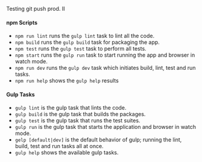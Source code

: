 Testing git push prod.
II
#### npm Scripts
- `npm run lint` runs the `gulp lint` task to lint all the code.
- `npm build` runs the `gulp build` task for packaging the app.
- `npm test` runs the `gulp test` task to perform all tests.
- `npm start` runs the `gulp run` task to start running the app and browser in watch mode.
- `npm run dev` runs the `gulp dev` task which initiates build, lint, test and run tasks.
- `npm run help` shows the `gulp help` results

#### Gulp Tasks
- `gulp lint` is the gulp task that lints the code.
- `gulp build` is the gulp task that builds the packages.
- `gulp test` is the gulp task that runs the test suites.
- `gulp run` is the gulp task that starts the application and browser in watch mode.
- `gelp [default|dev]` is the default behavior of gulp; running the lint, build, test and run tasks all at once.
- `gulp help` shows the available gulp tasks.

